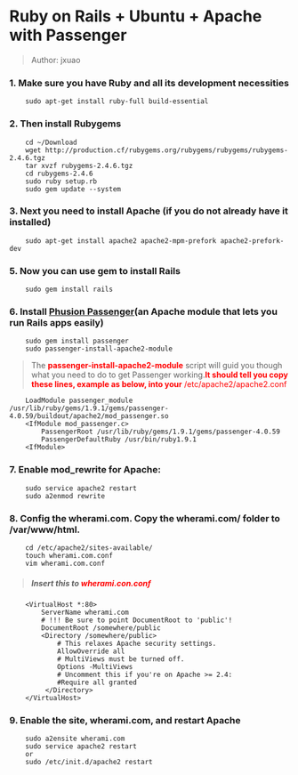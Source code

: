 # Ruby on Rails + Ubuntu + Apache with Passenger
> Author: jxuao

### 1.  Make sure you have Ruby and all its development necessities
        sudo apt-get install ruby-full build-essential

### 2.  Then install Rubygems
        cd ~/Download
        wget http://production.cf/rubygems.org/rubygems/rubygems/rubygems-2.4.6.tgz
        tar xvzf rubygems-2.4.6.tgz
        cd rubygems-2.4.6
        sudo ruby setup.rb
        sudo gem update --system

### 3.  Next you need to install Apache (if you do not already have it installed)
        sudo apt-get install apache2 apache2-mpm-prefork apache2-prefork-dev

### 5.  Now you can use gem to install Rails
        sudo gem install rails

### 6.  Install [Phusion Passenger][passenger](an Apache module that lets you run Rails apps easily)
        sudo gem install passenger
        sudo passenger-install-apache2-module
            
> The **<font color='red'>passenger-install-apache2-module</font>** script will guid you though what you need to do to get Passenger working.<font color='red'>**It should tell you copy these lines, example as below, into your** /etc/apache2/apache2.conf</font>

        LoadModule passenger_module /usr/lib/ruby/gems/1.9.1/gems/passenger-4.0.59/buildout/apache2/mod_passenger.so
        <IfModule mod_passenger.c>
            PassengerRoot /usr/lib/ruby/gems/1.9.1/gems/passenger-4.0.59
            PassengerDefaultRuby /usr/bin/ruby1.9.1
        <IfModule> 

### 7.  Enable mod_rewrite for Apache:
        sudo service apache2 restart
        sudo a2enmod rewrite

### 8.  Config the wherami.com. Copy the wherami.com/ folder to /var/www/html.
        cd /etc/apache2/sites-available/
        touch wherami.com.conf
        vim wherami.com.conf

> ##### Insert this to <I><font color='red'>wherami.con.conf</font></I>
        <VirtualHost *:80>
            ServerName wherami.com
            # !!! Be sure to point DocumentRoot to 'public'!
            DocumentRoot /somewhere/public
            <Directory /somewhere/public>
                # This relaxes Apache security settings.
                AllowOverride all
                # MultiViews must be turned off.
                Options -MultiViews
                # Uncomment this if you're on Apache >= 2.4:
                #Require all granted
             </Directory>
        </VirtualHost>

### 9.  Enable the site, wherami.com, and restart Apache
        sudo a2ensite wherami.com
        sudo service apache2 restart
        or
        sudo /etc/init.d/apache2 restart





[passenger]: https://www.phusionpassenger.com/ "Thusion Passenger" 
